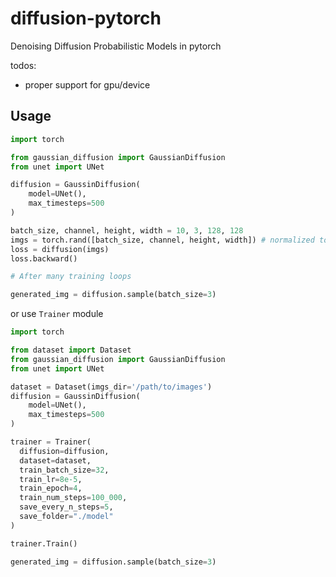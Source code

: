 # diffusion-pytorch
Denoising Diffusion Probabilistic Models in pytorch

todos:
  - proper support for gpu/device
 

## Usage 

```python
import torch

from gaussian_diffusion import GaussianDiffusion
from unet import UNet

diffusion = GaussinDiffusion(
    model=UNet(),
    max_timesteps=500
)

batch_size, channel, height, width = 10, 3, 128, 128
imgs = torch.rand([batch_size, channel, height, width]) # normalized to [0, 1]
loss = diffusion(imgs)
loss.backward()

# After many training loops

generated_img = diffusion.sample(batch_size=3)

```

or use `Trainer` module

```python
import torch

from dataset import Dataset
from gaussian_diffusion import GaussianDiffusion
from unet import UNet

dataset = Dataset(imgs_dir='/path/to/images')
diffusion = GaussinDiffusion(
    model=UNet(),
    max_timesteps=500
)

trainer = Trainer(
  diffusion=diffusion,
  dataset=dataset,
  train_batch_size=32,
  train_lr=8e-5,
  train_epoch=4,
  train_num_steps=100_000,
  save_every_n_steps=5,
  save_folder="./model"
)

trainer.Train()

generated_img = diffusion.sample(batch_size=3)

```


